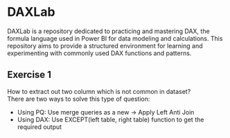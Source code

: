 # DAXLab
DAXLab is a repository dedicated to practicing and mastering DAX, the formula language used in Power BI for data modeling and calculations. This repository aims to provide a structured environment for learning and experimenting with commonly used DAX functions and patterns.  


## Exercise 1  
How to extract out two column which is not common in dataset?  
There are two ways to solve this type of question:  
- Using PQ: Use merge queries as a new -> Apply Left Anti Join
- Using DAX: Use EXCEPT(left table, right table) function to get the required output
